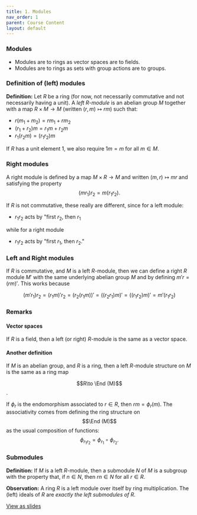 ```yaml
---
title: 1. Modules
nav_order: 1
parent: Course Content
layout: default
---
```



### Modules

- Modules are to rings as vector spaces are to fields.
- Modules are to rings as sets with group actions are to groups.

### Definition of (left) modules

**Definition:** Let $R$ be a ring (for now, not necessarily commutative and not necessarily having a unit).  A *left $R$-module* is an abelian group $M$ together with a map $R\times M\to M$ (written $(r,m)\mapsto rm$) such that:

- $r(m_1+m_2)=rm_1+rm_2$
- $(r_1+r_2)m = r_1 m + r_2 m$
- $r_1 (r_2 m) = (r_1 r_2) m$

If $R$ has a unit element $1$, we also require $1m=m$ for all $m\in M$.

### Right modules

A right module is defined by a map $M\times R\to M$ and written $(m,r)\mapsto mr$ and
satisfying the property
$$
(m r_1)r_2 = m(r_1 r_2).
$$

If $R$ is not commutative, these really are different, since for a left module:

-  $r_1 r_2$ acts by "first $r_2$, then $r_1$

while for a right module 

-  $r_1 r_2$ acts by "first $r_1$, then $r_2$."

### Left and Right modules

If $R$ is commutative, and $M$ is a left $R$-module, then we can define a right
$R$ module $M'$ with the same underlying abelian group $M$ and by defining $m' r=(r m)'$. 
This works because 

$$
(m'r_1) r_2 = (r_1 m)'r_2 = (r_2(r_1 m))'=((r_2 r_1)m)' =((r_1 r_2)m)' = m'(r_1 r_2)
$$ 

### Remarks

#### Vector spaces

If $R$ is a field, then a left (or right) $R$-module is the same as a vector space. 

#### Another definition

If $M$ is an abelian group, and $R$ is a ring, then a left $R$-module structure on $M$
is the same as a ring map 

$$R\to \End (M)$$. 

If $\phi_r$ is the endomorphism associated to $r\in R$,
then $rm=\phi_{r}(m)$.  The associativity comes from defining the ring structure on $$\End (M)$$
as the usual composition of functions:
$$
\phi_{r_1 r_2}=\phi_{r_1}\circ\phi_{r_2}.
$$

### Submodules

**Definition:** If $M$ is a left $R$-module, then a submodule $N$ of $M$ is a subgroup with the property that, if $n\in N$, then $rn\in N$ for all $r\in R$.

**Observation:** A ring $R$ is a left module over itself by ring multiplication.  The (left) ideals of $R$ are *exactly the left submodules of $R$*.

<div>
    <a href="beamer/01-modules.pdf"> View as slides </a>
</div>